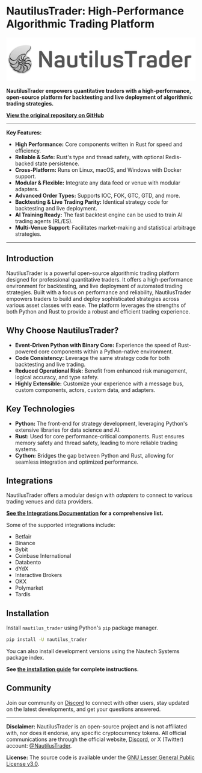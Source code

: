 # NautilusTrader: High-Performance Algorithmic Trading Platform

[![NautilusTrader Logo](https://github.com/nautechsystems/nautilus_trader/raw/develop/assets/nautilus-trader-logo.png)](https://github.com/nautechsystems/nautilus_trader)

**NautilusTrader empowers quantitative traders with a high-performance, open-source platform for backtesting and live deployment of algorithmic trading strategies.**

[**View the original repository on GitHub**](https://github.com/nautechsystems/nautilus_trader)

---

**Key Features:**

*   **High Performance:** Core components written in Rust for speed and efficiency.
*   **Reliable & Safe:**  Rust's type and thread safety, with optional Redis-backed state persistence.
*   **Cross-Platform:** Runs on Linux, macOS, and Windows with Docker support.
*   **Modular & Flexible:** Integrate any data feed or venue with modular adapters.
*   **Advanced Order Types:** Supports IOC, FOK, GTC, GTD, and more.
*   **Backtesting & Live Trading Parity:** Identical strategy code for backtesting and live deployment.
*   **AI Training Ready:** The fast backtest engine can be used to train AI trading agents (RL/ES).
*   **Multi-Venue Support**: Facilitates market-making and statistical arbitrage strategies.

---

## Introduction

NautilusTrader is a powerful open-source algorithmic trading platform designed for professional quantitative traders. It offers a high-performance environment for backtesting, and live deployment of automated trading strategies.  Built with a focus on performance and reliability, NautilusTrader empowers traders to build and deploy sophisticated strategies across various asset classes with ease. The platform leverages the strengths of both Python and Rust to provide a robust and efficient trading experience.

## Why Choose NautilusTrader?

*   **Event-Driven Python with Binary Core:** Experience the speed of Rust-powered core components within a Python-native environment.
*   **Code Consistency:** Leverage the same strategy code for both backtesting and live trading.
*   **Reduced Operational Risk:** Benefit from enhanced risk management, logical accuracy, and type safety.
*   **Highly Extensible:** Customize your experience with a message bus, custom components, actors, custom data, and adapters.

## Key Technologies

*   **Python:** The front-end for strategy development, leveraging Python's extensive libraries for data science and AI.
*   **Rust:** Used for core performance-critical components.  Rust ensures memory safety and thread safety, leading to more reliable trading systems.
*   **Cython:** Bridges the gap between Python and Rust, allowing for seamless integration and optimized performance.

## Integrations

NautilusTrader offers a modular design with *adapters* to connect to various trading venues and data providers.

**[See the Integrations Documentation](https://nautilustrader.io/docs/latest/integrations/) for a comprehensive list.**

Some of the supported integrations include:

*   Betfair
*   Binance
*   Bybit
*   Coinbase International
*   Databento
*   dYdX
*   Interactive Brokers
*   OKX
*   Polymarket
*   Tardis

## Installation

Install `nautilus_trader` using Python's `pip` package manager.

```bash
pip install -U nautilus_trader
```

You can also install development versions using the Nautech Systems package index.

**See [the installation guide](https://nautilustrader.io/docs/latest/getting_started/installation) for complete instructions.**

## Community

Join our community on [Discord](https://discord.gg/NautilusTrader) to connect with other users, stay updated on the latest developments, and get your questions answered.

---

**Disclaimer:**  NautilusTrader is an open-source project and is not affiliated with, nor does it endorse, any specific cryptocurrency tokens. All official communications are through the official website, [Discord](https://discord.gg/NautilusTrader), or X (Twitter) account: [@NautilusTrader](https://x.com/NautilusTrader).

**License:**  The source code is available under the [GNU Lesser General Public License v3.0](https://www.gnu.org/licenses/lgpl-3.0.en.html).
